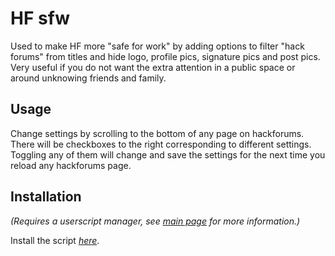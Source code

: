 # HF sfw

Used to make HF more "safe for work" by adding options to filter "hack forums" from titles and hide logo, profile pics, signature pics and post pics. Very useful if you do not want the extra attention in a public space or around unknowing friends and family.

## Usage

Change settings by scrolling to the bottom of any page on hackforums. There will be checkboxes to the right corresponding to different settings. Toggling any of them will change and save the settings for the next time you reload any hackforums page.

## Installation

_(Requires a userscript manager, see [main page](https://github.com/josefandersson/userscripts#installation) for more information.)_

Install the script [_here_](https://github.com/josefandersson/userscripts/raw/master/HF-sfw/hf-sfw.user.js).
